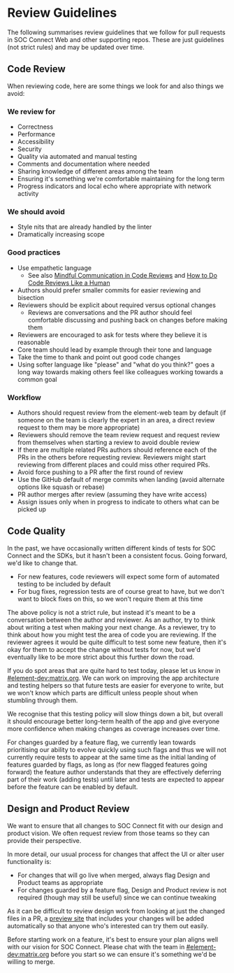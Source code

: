 # Review Guidelines

The following summarises review guidelines that we follow for pull requests in
SOC Connect Web and other supporting repos. These are just guidelines (not strict
rules) and may be updated over time.

## Code Review

When reviewing code, here are some things we look for and also things we avoid:

### We review for

- Correctness
- Performance
- Accessibility
- Security
- Quality via automated and manual testing
- Comments and documentation where needed
- Sharing knowledge of different areas among the team
- Ensuring it's something we're comfortable maintaining for the long term
- Progress indicators and local echo where appropriate with network activity

### We should avoid

- Style nits that are already handled by the linter
- Dramatically increasing scope

### Good practices

- Use empathetic language
    - See also [Mindful Communication in Code
      Reviews](https://kickstarter.engineering/a-guide-to-mindful-communication-in-code-reviews-48aab5282e5e)
      and [How to Do Code Reviews Like a Human](https://mtlynch.io/human-code-reviews-1/)
- Authors should prefer smaller commits for easier reviewing and bisection
- Reviewers should be explicit about required versus optional changes
    - Reviews are conversations and the PR author should feel comfortable
      discussing and pushing back on changes before making them
- Reviewers are encouraged to ask for tests where they believe it is reasonable
- Core team should lead by example through their tone and language
- Take the time to thank and point out good code changes
- Using softer language like "please" and "what do you think?" goes a long way
  towards making others feel like colleagues working towards a common goal

### Workflow

- Authors should request review from the element-web team by default (if someone on
  the team is clearly the expert in an area, a direct review request to them may
  be more appropriate)
- Reviewers should remove the team review request and request review from
  themselves when starting a review to avoid double review
- If there are multiple related PRs authors should reference each of the PRs in
  the others before requesting review. Reviewers might start reviewing from
  different places and could miss other required PRs.
- Avoid force pushing to a PR after the first round of review
- Use the GitHub default of merge commits when landing (avoid alternate options
  like squash or rebase)
- PR author merges after review (assuming they have write access)
- Assign issues only when in progress to indicate to others what can be picked
  up

## Code Quality

In the past, we have occasionally written different kinds of tests for
SOC Connect and the SDKs, but it hasn't been a consistent focus. Going forward, we'd
like to change that.

- For new features, code reviewers will expect some form of automated testing to
  be included by default
- For bug fixes, regression tests are of course great to have, but we don't want
  to block fixes on this, so we won't require them at this time

The above policy is not a strict rule, but instead it's meant to be a
conversation between the author and reviewer. As an author, try to think about
writing a test when making your next change. As a reviewer, try to think about
how you might test the area of code you are reviewing. If the reviewer agrees
it would be quite difficult to test some new feature, then it's okay for them to
accept the change without tests for now, but we'd eventually like to be more
strict about this further down the road.

If you do spot areas that are quite hard to test today, please let us know in
[#element-dev:matrix.org](https://matrix.to/#/#element-dev:matrix.org). We can
work on improving the app architecture and testing helpers so that future tests
are easier for everyone to write, but we won't know which parts are difficult
unless people shout when stumbling through them.

We recognise that this testing policy will slow things down a bit, but overall
it should encourage better long-term health of the app and give everyone more
confidence when making changes as coverage increases over time.

For changes guarded by a feature flag, we currently lean towards prioritising
our ability to evolve quickly using such flags and thus we will not currently
require tests to appear at the same time as the initial landing of features
guarded by flags, as long as (for new flagged features going forward) the
feature author understands that they are effectively deferring part of their
work (adding tests) until later and tests are expected to appear before the
feature can be enabled by default.

## Design and Product Review

We want to ensure that all changes to SOC Connect fit with our design and product
vision. We often request review from those teams so they can provide their
perspective.

In more detail, our usual process for changes that affect the UI or alter user
functionality is:

- For changes that will go live when merged, always flag Design and Product
  teams as appropriate
- For changes guarded by a feature flag, Design and Product review is not
  required (though may still be useful) since we can continue tweaking

As it can be difficult to review design work from looking at just the changed
files in a PR, a [preview site](./pr-previews.md) that includes your changes
will be added automatically so that anyone who's interested can try them out
easily.

Before starting work on a feature, it's best to ensure your plan aligns well
with our vision for SOC Connect. Please chat with the team in
[#element-dev:matrix.org](https://matrix.to/#/#element-dev:matrix.org) before
you start so we can ensure it's something we'd be willing to merge.
